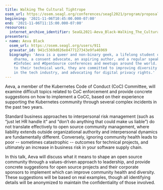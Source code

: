 ```yaml
---
title: Walking The Cultural Tightrope
osem_url: https://osem.seagl.org/conferences/seagl2021/program/proposals/829
beginning: '2021-11-06T10:45:00.000-07:00'
end: '2021-11-06T11:15:00.000-07:00'
resources:
  internet_archive_identifier: SeaGL2021-Aeva_Black-Walking_The_Cultural_Tightrope
presenters:
- name: Aeva Black
  osem_url: https://osem.seagl.org/users/911
  gravatar_id: 941c5369d026e8477127343e9fa46969
  biography: 'Aeva is a queer and non-binary geek, a lifelong student of the buddha
    dharma, a consent advocate, an aspiring author, and a regular speaker at both
    #InfoSec and #OpenSource conferences and meetups around the world. In addition
    to their technical work, they are committed to improving diversity and inclusion
    in the tech industry, and advocating for digital privacy rights.'
---
```


Aeva, a member of the Kubernetes Code of Conduct (CoC) Committee, will examine difficult topics related to CoC enforcement and provide concrete suggestions on how to implement a CoCC, based on their experience supporting the Kubernetes community through several complex incidents in the past two years.

Standard business approaches to interpersonal risk management (such as “just let HR handle it” and “don’t do anything that could make us liable”) do not translate effectively to open source community management, where liability extends outside organizational authority and interpersonal dynamics are fundamentally different.  Conversely, ignoring community health leads to poor -- sometimes catastrophic -- outcomes for technical projects, and ultimately an increase in business risk in your software supply chain.

In this talk, Aeva will discuss what it means to shape an open source community through a values-driven approach to leadership, and provide concrete suggestions for open source projects and their corporate sponsors to implement which can improve community health and diversity. These suggestions will be based on real examples, though all identifying details will be anonymized to maintain the confidentiality of those involved.
